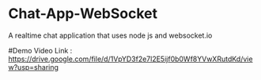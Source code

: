 # Chat-App-WebSocket
A realtime chat application that uses node js and websocket.io

#Demo Video
Link : https://drive.google.com/file/d/1VpYD3f2e7l2E5ijf0b0Wf8YVwXRutdKd/view?usp=sharing
